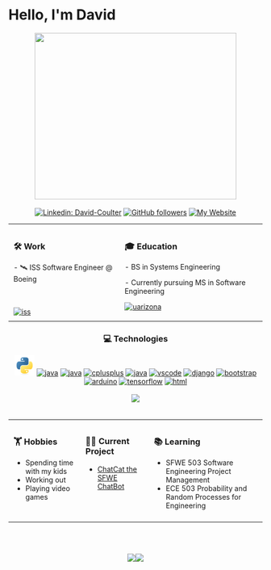 <h1> Hello, I'm David </h1>
<div align="center">
<a href="https://www.linkedin.com/in/david-coulter2/" target="_blank" rel="noreferrer"> <img src="https://media.tenor.com/2fXbn6Xtt0UAAAAC/software-software-development.gif" width ="400" height = "330"/> <a/>

[![Linkedin: David-Coulter](https://img.shields.io/badge/LinkedIn-0077B5?style=for-the-badge&logo=linkedin&logoColor=white&link=https://www.linkedin.com/in/david-coulter2/)](https://www.linkedin.com/in/david-coulter2/)
[![GitHub followers](https://img.shields.io/github/followers/David-Coulter?label=Follow&style=for-the-badge&logo=github)](https://github.com/David-Coulter)
[![My Website](https://img.shields.io/badge/website-000000?style=for-the-badge&logo=About.me&logoColor=white&link=https://david-coulter.github.io/)](https://david-coulter.github.io/)


<table>
    <tr>
        <td valign="top" style="padding: 10px;">
            <h3>🛠️ Work</h3>
            <p>- 🛰️ ISS Software Engineer @ Boeing</p>
            <br>
            <br>
            <a href="https://www.nasa.gov/international-space-station/" target="_blank" rel="noreferrer">
                <img src="https://media.tenor.com/oCJwj1e5oCwAAAAC/nasa-nasa-gifs.gif" alt="iss" width="400" height="200"/>
            </a>
        </td>
        <td valign="top" style="padding: 10px;">
            <h3>🎓 Education</h3>
            <p>- BS in Systems Engineering</p>
            <p>- Currently pursuing MS in Software Engineering</p>
            <a href="https://sie.engineering.arizona.edu/" target="_blank" rel="noreferrer">
                <img src="https://i.giphy.com/media/v1.Y2lkPTc5MGI3NjExb2p5N2V2NHR2ZWl1ODNhdWd5eXVja3I5MTQ1cGxoOWJjcnJ5ZWZyYSZlcD12MV9pbnRlcm5hbF9naWZfYnlfaWQmY3Q9Zw/S5QlmDpWx67VozeVJa/giphy.gif" alt="uarizona" width="400" height="200"/>
            </a>
        </td>
    </tr>
</table>


<h3> 💻 Technologies</h3>
<a href="https://www.python.org" target="_blank" rel="noreferrer"> <img src="https://raw.githubusercontent.com/devicons/devicon/master/icons/python/python-original.svg" alt="python" width="40" height="40"/></a>
<a href = "https://about.gitlab.com/" target="_blank" rel="noreferrer"><img src="https://cdn.jsdelivr.net/gh/devicons/devicon@latest/icons/gitlab/gitlab-original.svg" alt="java" width="40" height="40"/></a>
<a href="https://developer.mozilla.org/en-US/docs/Web/JavaScript" target="_blank" rel="noreferrer"> <img src="https://cdn.jsdelivr.net/gh/devicons/devicon/icons/java/java-original.svg" alt="java" width="40" height="40"/></a>
<a href="https://cplusplus.com/" target="_blank" rel="noreferrer"> <img src="https://cdn.jsdelivr.net/gh/devicons/devicon/icons/cplusplus/cplusplus-original.svg" alt="cplusplus" width="40" height="40"/></a>
<a href="https://angular.dev/" target="_blank" rel="noreferrer"> <img src="https://cdn.jsdelivr.net/gh/devicons/devicon@latest/icons/angularjs/angularjs-original.svg" alt="java" width="40" height="40"/></a>
<a href="https://code.visualstudio.com/" target="_blank" rel="noreferrer"> <img src="https://cdn.jsdelivr.net/gh/devicons/devicon/icons/vscode/vscode-original.svg"
alt="vscode" width="40" height="40"/></a>
<a href="https://www.djangoproject.com/" target="_blank" rel="noreferrer"> <img src="https://cdn.jsdelivr.net/gh/devicons/devicon/icons/django/django-plain.svg" alt="django" width="40" height="40"/></a>
<a href="https://getbootstrap.com/" target="_blank" rel="noreferrer"> <img src="https://cdn.jsdelivr.net/gh/devicons/devicon/icons/bootstrap/bootstrap-original.svg" alt="bootstrap" width="40" height="40"/></a>
<a href="https://www.arduino.cc/" target="_blank" rel="noreferrer"> <img src="https://cdn.jsdelivr.net/gh/devicons/devicon/icons/arduino/arduino-original.svg" alt="arduino" width="40" height="40"/></a>
<a href="https://www.tensorflow.org/" target="_blank" rel="noreferrer"> <img src="https://cdn.jsdelivr.net/gh/devicons/devicon/icons/tensorflow/tensorflow-original.svg"    
alt="tensorflow" width="40" height="40"/></a>
<a href="https://html.spec.whatwg.org/" target="_blank" rel="noreferrer"> <img src="https://cdn.jsdelivr.net/gh/devicons/devicon/icons/html5/html5-original.svg"
alt="html" width="40" height="40"/></a>
<br><br>
<img src="https://i.giphy.com/media/v1.Y2lkPTc5MGI3NjExZmg5dDE4NXQ4a2ZkcmZ5M2U3MWVzY2VyZm95dWxzcWhiczJ3NnhuZiZlcD12MV9pbnRlcm5hbF9naWZfYnlfaWQmY3Q9Zw/116wwYf3ajIvrG/giphy.gif"/>
<br><br>

<table>
    <tr>
        <td valign="top" style="padding: 10px;">
          <h3>🏋️ Hobbies</h3>
          <ul>
            <li>Spending time with my kids</li>
            <li>Working out</li>
            <li>Playing video games</li>
          </ul>
        </td>
      <td valign="top" style="padding: 10px;">
        <h3>👨‍💻 Current Project</h3>
        <ul>
          <li><a href="https://github.com/David-Coulter/Chat-Cat" target="_blank">ChatCat the SFWE ChatBot</a></li>
        </ul>
      </td>
      <td valign="top" style="padding: 10px;">
        <h3>📚 Learning</h3>
        <ul>
          <li>SFWE 503 Software Engineering Project Management</li>
          <li>ECE 503 Probability and Random Processes for Engineering</li>
        </ul>
      </td>
    </tr>
</table>

<br><br>

<p align="center">
<a href="https://github.com/David-Coulter">
  <img height="180em" src="https://github-readme-stats-eight-theta.vercel.app/api?username=David-Coulter&show_icons=true&theme=prussian&include_all_commits=true&count_private=true"/><img height="180em" src="https://github-readme-stats-eight-theta.vercel.app/api/top-langs/?username=David-Coulter&layout=compact&langs_count=8&theme=prussian"/>
</a>
</p>
</div>
